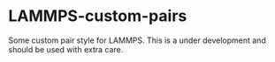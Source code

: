# LAMMPS-custom-pairs
Some custom pair style for LAMMPS.
This is a under development and should be used with extra care.
